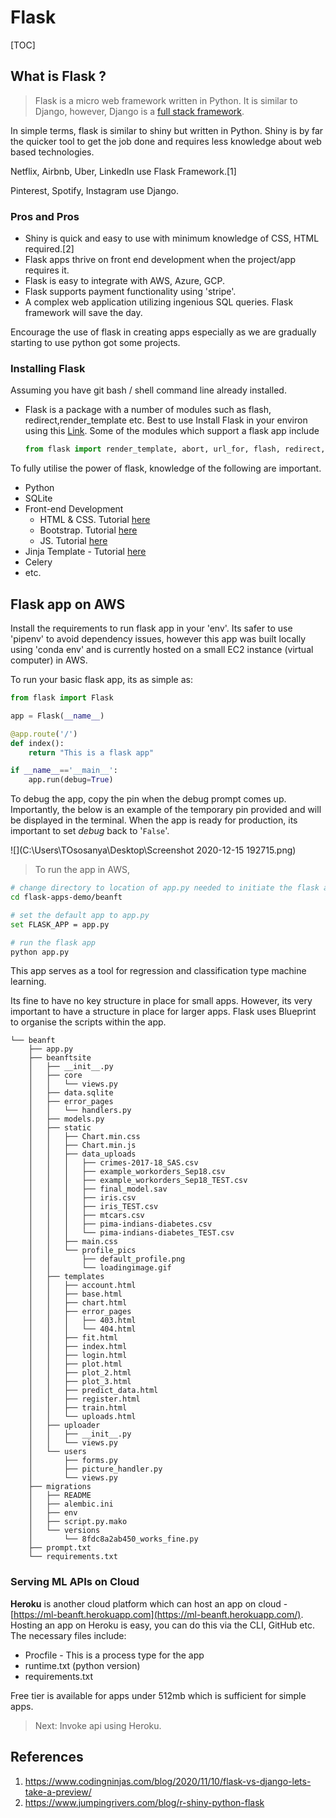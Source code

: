 # Flask

[TOC]

## What is Flask ?

> Flask is a micro web framework written in Python. It is similar to Django, however, Django is a [full stack framework](https://www.educba.com/python-frameworks/).

In simple terms, flask is similar to shiny but written in Python. Shiny is by far the quicker tool to get the job done and requires less knowledge about web based technologies. 

Netflix, Airbnb, Uber, LinkedIn use Flask Framework.[1]

Pinterest, Spotify, Instagram use Django.

### Pros and Pros

- Shiny is quick and easy to use with minimum knowledge of CSS, HTML required.[2]
- Flask apps thrive on front end development when the project/app requires it.
- Flask is easy to integrate with AWS, Azure, GCP.
- Flask supports payment functionality using 'stripe'.
- A complex web application utilizing ingenious SQL queries. Flask framework will save the day. 

Encourage the use of flask in creating apps especially as we are gradually starting to use python got some projects.

### Installing Flask

Assuming you have git bash / shell command line already installed. 

- Flask is a package with a number of modules such as flash, redirect,render_template etc. Best to use Install Flask in your environ using this [Link](https://www.Flask.com/products/Flask-desktop). Some of the modules which support a flask app include

  ```python
  from flask import render_template, abort, url_for, flash, redirect, request, Blueprint, Response, session, jsonify, make_response
  ```


To fully utilise the power of flask, knowledge of the following are important.

- Python
- SQLite
- Front-end Development
  - HTML & CSS. Tutorial [here](https://www.udemy.com/course/python-and-flask-bootcamp-create-websites-using-flask/)
  - Bootstrap. Tutorial [here](https://getbootstrap.com/docs/5.0/getting-started/introduction/ )
  - JS. Tutorial [here](https://www.codecademy.com/learn/introduction-to-javascript )
- Jinja Template - Tutorial [here](https://www.udemy.com/course/python-and-flask-bootcamp-create-websites-using-flask/)
- Celery
- etc.

## Flask app on AWS

Install the requirements to run flask app in your 'env'. Its safer to use 'pipenv' to avoid dependency issues, however this app was built locally using 'conda env' and is currently hosted on a small EC2 instance (virtual computer) in AWS.

To run your basic flask app, its as simple as:

```python
from flask import Flask

app = Flask(__name__)

@app.route('/')
def index():
    return "This is a flask app"

if __name__=='__main__':
    app.run(debug=True)
```

To debug the app, copy the pin when the debug prompt comes up. Importantly, the below is an example of the temporary pin provided and will be displayed in the terminal. When the app is ready for production, its important to set *debug* back to '`False`'.

![](C:\Users\TOsosanya\Desktop\Screenshot 2020-12-15 192715.png)



> To run the app in AWS, 

```bash
# change directory to location of app.py needed to initiate the flask app
cd flask-apps-demo/beanft

# set the default app to app.py
set FLASK_APP = app.py

# run the flask app
python app.py
```

This app serves as a tool for regression and classification type machine learning.

Its fine to have no key structure in place for small apps. However, its very important to have a structure in place for larger apps. Flask uses Blueprint to organise the scripts within the app.

```text
└── beanft
    ├── app.py
    ├── beanftsite
    │   ├── __init__.py
    │   ├── core
    │   │   └── views.py
    │   ├── data.sqlite
    │   ├── error_pages
    │   │   └── handlers.py
    │   ├── models.py
    │   ├── static
    │   │   ├── Chart.min.css
    │   │   ├── Chart.min.js
    │   │   ├── data_uploads
    │   │   │   ├── crimes-2017-18_SAS.csv
    │   │   │   ├── example_workorders_Sep18.csv
    │   │   │   ├── example_workorders_Sep18_TEST.csv
    │   │   │   ├── final_model.sav
    │   │   │   ├── iris.csv
    │   │   │   ├── iris_TEST.csv
    │   │   │   ├── mtcars.csv
    │   │   │   ├── pima-indians-diabetes.csv
    │   │   │   └── pima-indians-diabetes_TEST.csv
    │   │   ├── main.css
    │   │   └── profile_pics
    │   │       ├── default_profile.png
    │   │       └── loadingimage.gif
    │   ├── templates
    │   │   ├── account.html
    │   │   ├── base.html
    │   │   ├── chart.html
    │   │   ├── error_pages
    │   │   │   ├── 403.html
    │   │   │   └── 404.html
    │   │   ├── fit.html
    │   │   ├── index.html
    │   │   ├── login.html
    │   │   ├── plot.html
    │   │   ├── plot_2.html
    │   │   ├── plot_3.html
    │   │   ├── predict_data.html
    │   │   ├── register.html
    │   │   ├── train.html
    │   │   └── uploads.html
    │   ├── uploader
    │   │   ├── __init__.py
    │   │   └── views.py
    │   └── users
    │       ├── forms.py
    │       ├── picture_handler.py
    │       └── views.py
    ├── migrations
    │   ├── README
    │   ├── alembic.ini
    │   ├── env
    │   ├── script.py.mako
    │   └── versions
    │       └── 8fdc8a2ab450_works_fine.py
    ├── prompt.txt
    └── requirements.txt
```



### Serving ML APIs on Cloud

**Heroku** is another cloud platform which can host an app on cloud - [https://ml-beanft.herokuapp.com](https://ml-beanft.herokuapp.com/). Hosting an app on Heroku is easy, you can do this via the CLI, GitHub etc. The necessary files include:

- Procfile - This is a process type for the app
- runtime.txt (python version)
- requirements.txt

Free tier is available for apps under 512mb which is sufficient for simple apps. 



> Next: Invoke api using Heroku.



## References

1. https://www.codingninjas.com/blog/2020/11/10/flask-vs-django-lets-take-a-preview/
2. https://www.jumpingrivers.com/blog/r-shiny-python-flask
